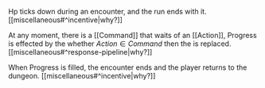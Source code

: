 Hp ticks down during an encounter, and the run ends with it. [[miscellaneous#^incentive|why?]]

At any moment, there is a [[Command]] that waits of an [[Action]],
Progress is effected by the whether $Action \in Command$  then the is replaced. [[miscellaneous#^response-pipeline|why?]]

 When Progress is filled, the encounter ends and the player returns to the dungeon. [[miscellaneous#^incentive|why?]]

